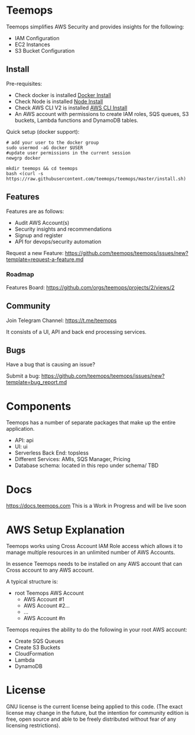 # Teemops

Teemops simplifies AWS Security and provides insights for the following:
* IAM Configuration
* EC2 Instances
* S3 Bucket Configuration

## Install

Pre-requisites:
- Check docker is installed [Docker Install](https://docs.docker.com/get-docker/)
- Check Node is installed [Node Install](https://nodejs.org/en/download/)
- Check AWS CLI V2 is installed [AWS CLI Install](https://docs.aws.amazon.com/cli/latest/userguide/getting-started-install.html)
- An AWS account with permissions to create IAM roles, SQS queues, S3 buckets, Lambda functions and DynamoDB tables.

Quick setup (docker support):

```
# add your user to the docker group
sudo usermod -aG docker $USER
#update user permissions in the current session
newgrp docker

mkdir teemops && cd teemops
bash <(curl -s https://raw.githubusercontent.com/teemops/teemops/master/install.sh)
```

## Features

Features are as follows:
* Audit AWS Account(s)
* Security insights and recommendations
* Signup and register
* API for devops/security automation

Request a new Feature:
https://github.com/teemops/teemops/issues/new?template=request-a-feature.md

### Roadmap

Features Board:
https://github.com/orgs/teemops/projects/2/views/2

## Community

Join Telegram Channel: https://t.me/teemops

It consists of a UI, API and back end processing services.

## Bugs

Have a bug that is causing an issue?

Submit a bug: https://github.com/teemops/teemops/issues/new?template=bug_report.md

# Components

Teemops has a number of separate packages that make up the entire application.

- API: api
- UI: ui
- Serverless Back End: topsless
- Different Services: AMIs, SQS Manager, Pricing
- Database schema: located in this repo under schema/ TBD

# Docs

https://docs.teemops.com This is a Work in Progress and will be live soon

# AWS Setup Explanation

Teemops works using Cross Account IAM Role access which allows it to manage multiple resources in an unlimited number of AWS Accounts.

In essence Teemops needs to be installed on any AWS account that can Cross account to any AWS account.

A typical structure is:

- root Teemops AWS Account
  - AWS Account #1
  - AWS Account #2...
  - ...
  - AWS Account #n

Teemops requires the ability to do the following in your root AWS account:

- Create SQS Queues
- Create S3 Buckets
- CloudFormation
- Lambda
- DynamoDB

# License

GNU license is the current license being applied to this code. (The exact license may change in the future, but the intention for community edition is free, open source and able to be freely distributed without fear of any licensing restrictions).

